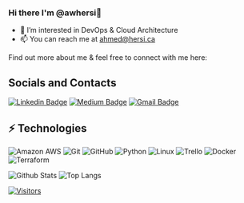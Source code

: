 ### Hi there I'm @awhersi👋

- 👀 I’m interested in DevOps & Cloud Architecture 
- 📫 You can reach me at ahmed@hersi.ca

<!-- Introduce yourself and give a brief introduction about yourself here.  Also include what tech you're interested in and what you are currently learning -->

Find out more about me & feel free to connect with me here:

<!-- Replace the fields below with the information requested. Remember to remove the encapsulating <> characters. For spaces in names, use %20 (e.g. Broadus%20Palmer) -->
## Socials and Contacts
[![Linkedin Badge](https://img.shields.io/badge/-Ahmed%20Hersi-blue?style=flat-square&logo=Linkedin&logoColor=white&link=https://www.linkedin.com/mwlite/in/ahmed-hersi-162840230)](https://www.linkedin.com/mwlite/in/ahmed-hersi-162840230)
[![Medium Badge](https://img.shields.io/badge/Ahmed%20Hersi-12100E?style=flat-square&logo=medium&logoColor=white&link=https://www.linkedin.com/newsletters/level-up-in-tech-6746961814677987328/)](https://www.linkedin.com/newsletters/level-up-in-tech-6746961814677987328/)
[![Gmail Badge](https://img.shields.io/badge/-ahmeds@hersi.ca-c14438?style=flat-square&logo=Gmail&logoColor=white&link=mailto:ahmeds@hersi.ca)](mailto:ahmeds@hersi.ca)

## ⚡ Technologies

<!-- Check out the Badges folder for more badges -->

![Amazon AWS](https://img.shields.io/badge/Amazon%20AWS-232F3E?style=flat-square&logo=amazon-aws)
![Git](https://img.shields.io/badge/-Git-black?style=flat-square&logo=git)
![GitHub](https://img.shields.io/badge/-GitHub-181717?style=flat-square&logo=github)
![Python](https://img.shields.io/badge/-Python-black?style=flat-square&logo=Python)
![Linux](https://img.shields.io/badge/Linux-FCC624?style=flat-square&logo=linux&logoColor=black)
![Trello](https://img.shields.io/badge/Trello-%23026AA7.svg?style=flat-square&logo=Trello&logoColor=white)
![Docker](https://img.shields.io/badge/docker-%230db7ed.svg?style=for-the-badge&logo=docker&logoColor=white)
![Terraform](https://img.shields.io/badge/terraform-%235835CC.svg?style=for-the-badge&logo=terraform&logoColor=white)

<!-- Replace the fields below with the information requested. Remember to remove the encapsulating <> characters. -->

![Github Stats](https://github-readme-stats.vercel.app/api?username=awhersi&count_private=true&show_icons=true&include_all_commits=true)
![Top Langs](https://github-readme-stats.vercel.app/api/top-langs/?username=awhersi&hide=TeX&layout=compact)


[![Visitors](https://api.visitorbadge.io/api/visitors?path=awhersi%2FLevelUpInTech&label=VISITORS&countColor=%23263759)](https://visitorbadge.io/status?path=LevelUpInTech%2FLevelUpInTech)
